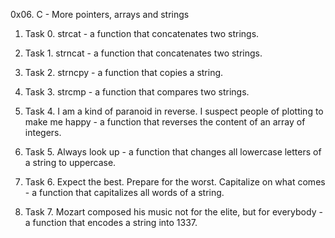 0x06. C - More pointers, arrays and strings

1. Task 0. strcat - a function that concatenates two strings.

2. Task 1. strncat - a function that concatenates two strings.

3. Task 2. strncpy - a function that copies a string.

4. Task 3. strcmp - a function that compares two strings.

5. Task 4. I am a kind of paranoid in reverse. I suspect people of plotting to make me happy - a function that reverses the content of an array of integers.

6. Task 5. Always look up - a function that changes all lowercase letters of a string to uppercase.

7. Task 6. Expect the best. Prepare for the worst. Capitalize on what comes - a function that capitalizes all words of a string.

8. Task 7. Mozart composed his music not for the elite, but for everybody - a function that encodes a string into 1337.

